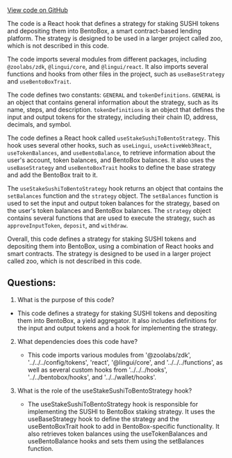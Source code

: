 [View code on GitHub](zoo-labs/zoo/blob/master/core/src/state/inari/strategies/useStakeSushiToBentoStrategy.ts)

The code is a React hook that defines a strategy for staking SUSHI tokens and depositing them into BentoBox, a smart contract-based lending platform. The strategy is designed to be used in a larger project called zoo, which is not described in this code.

The code imports several modules from different packages, including `@zoolabs/zdk`, `@lingui/core`, and `@lingui/react`. It also imports several functions and hooks from other files in the project, such as `useBaseStrategy` and `useBentoBoxTrait`.

The code defines two constants: `GENERAL` and `tokenDefinitions`. `GENERAL` is an object that contains general information about the strategy, such as its name, steps, and description. `tokenDefinitions` is an object that defines the input and output tokens for the strategy, including their chain ID, address, decimals, and symbol.

The code defines a React hook called `useStakeSushiToBentoStrategy`. This hook uses several other hooks, such as `useLingui`, `useActiveWeb3React`, `useTokenBalances`, and `useBentoBalance`, to retrieve information about the user's account, token balances, and BentoBox balances. It also uses the `useBaseStrategy` and `useBentoBoxTrait` hooks to define the base strategy and add the BentoBox trait to it.

The `useStakeSushiToBentoStrategy` hook returns an object that contains the `setBalances` function and the `strategy` object. The `setBalances` function is used to set the input and output token balances for the strategy, based on the user's token balances and BentoBox balances. The `strategy` object contains several functions that are used to execute the strategy, such as `approveInputToken`, `deposit`, and `withdraw`.

Overall, this code defines a strategy for staking SUSHI tokens and depositing them into BentoBox, using a combination of React hooks and smart contracts. The strategy is designed to be used in a larger project called zoo, which is not described in this code.
## Questions: 
 1. What is the purpose of this code?
   - This code defines a strategy for staking SUSHI tokens and depositing them into BentoBox, a yield aggregator. It also includes definitions for the input and output tokens and a hook for implementing the strategy.

2. What dependencies does this code have?
   - This code imports various modules from '@zoolabs/zdk', '../../../config/tokens', 'react', '@lingui/core', and '../../../functions', as well as several custom hooks from '../../../hooks', '../../bentobox/hooks', and '../../wallet/hooks'.

3. What is the role of the useStakeSushiToBentoStrategy hook?
   - The useStakeSushiToBentoStrategy hook is responsible for implementing the SUSHI to BentoBox staking strategy. It uses the useBaseStrategy hook to define the strategy and the useBentoBoxTrait hook to add in BentoBox-specific functionality. It also retrieves token balances using the useTokenBalances and useBentoBalance hooks and sets them using the setBalances function.